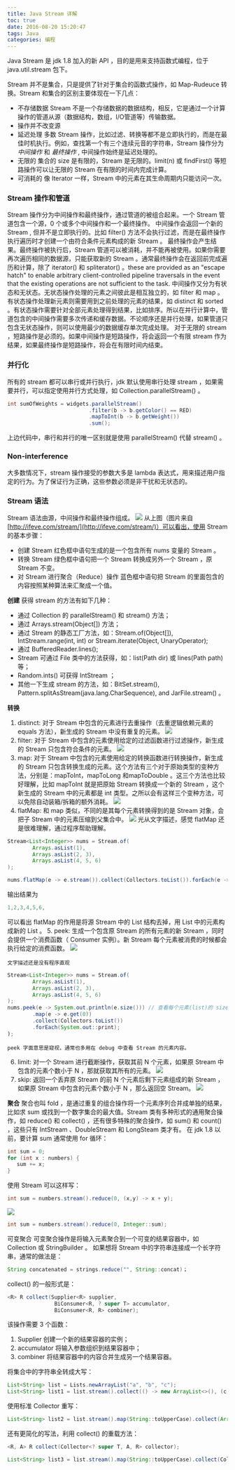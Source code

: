 ```yaml
---
title: Java Stream 详解
toc: true
date: 2016-08-20 15:20:47
tags: Java
categories: 编程
---
```


Java Stream 是 jdk 1.8 加入的新 API ，目的是用来支持函数式编程，位于 java.util.stream 包下。

Stream 并不是集合，只是提供了针对于集合的函数式操作，如 Map-Rudeuce 转换。Stream 和集合的区别主要体现在一下几点：
* 不存储数据
  Stream 不是一个存储数据的数据结构，相反，它是通过一个计算操作的管道从源（数据结构，数组，I/O管道等）传输数据。
* 操作并不改变源
* 延迟处理
  多数 Stream 操作，比如过滤、转换等都不是立即执行的，而是在最佳时机执行。例如，查找第一个有三个连续元音的字符串，Stream 操作分为 *中间操作* 和 *最终操作* , 中间操作始终是延迟处理的。
* 无限的
  集合的 size 是有限的，Stream 是无限的。limit(n) 或 findFirst() 等短路操作可以让无限的 Stream 在有限的时间内完成计算。
* 可消耗的
  像 Iterator 一样，Stream 中的元素在其生命周期内只能访问一次。




### Stream 操作和管道
Stream 操作分为中间操作和最终操作，通过管道的被组合起来。一个 Stream 管道包含一个源，0 个或多个中间操作和一个最终操作。
中间操作会返回一个新的 Stream , 但并不是立即执行的。比如 filter() 方法不会执行过滤，而是在最终操作执行遍历时才创建一个由符合条件元素构成的新 Stream 。
最终操作会产生结果。最终操作被执行后，Stream 管道可以被消耗，并不能再被使用。如果你需要再次遍历相同的数据源，只能获取新的 Stream 。通常最终操作会在返回前完成遍历和计算，除了 iterator() 和 spliterator() 。these are provided as an "escape hatch" to enable arbitrary client-controlled pipeline traversals in the event that the existing operations are not sufficient to the task.
中间操作又分为有状态和无状态。无状态操作处理的元素之间彼此是相互独立的，如 filter 和 map 。有状态操作处理新元素则需要用到之前处理的元素的结果，如 distinct 和 sorted 。有状态操作需要针对全部元素处理得到结果，比如排序。所以在并行计算中，管道包含的中间操作需要多次传递和缓存数据。不论顺序还是并行处理，如果管道只包含无状态操作，则可以使用最少的数据缓存单次完成处理。
对于无限的 stream ，短路操作是必须的。如果中间操作是短路操作，将会返回一个有限 stream 作为结果，如果最终操作是短路操作，将会在有限时间内结束。

### 并行化
所有的 stream 都可以串行或并行执行，jdk 默认使用串行处理 stream ，如果需要并行，可以指定使用并行方式处理，如 Collection.parallelStream() 。
```java
int sumOfWeights = widgets.parallelStream()
                          .filter(b -> b.getColor() == RED)
                          .mapToInt(b -> b.getWeight())
                          .sum();
```
上边代码中，串行和并行的唯一区别就是使用 parallelStream() 代替 stream() 。


### Non-interference
大多数情况下，stream 操作接受的参数大多是 lambda 表达式，用来描述用户指定的行为。为了保证行为正确，这些参数必须是非干扰和无状态的。

### Stream 语法
Stream 语法由源，中间操作和最终操作组成。
![](http://7xqgix.com1.z0.glb.clouddn.com/stream.jpg)
从上图（图片来自[http://ifeve.com/stream/](http://ifeve.com/stream/)）可以看出，使用 Stream 的基本步骤：
* 创建 Stream
  红色框中语句生成的是一个包含所有 nums 变量的 Stream 。
* 转换 Stream
  绿色框中语句把一个 Stream 转换成另外一个 Stream ，原 Stream 不变。
* 对 Stream 进行聚合（Reduce）操作
  蓝色框中语句把 Stream 的里面包含的内容按照某种算法来汇聚成一个值。

**创建**
获得 stream 的方法有如下几种：
* 通过 Collection 的 parallelStream() 和 stream() 方法；
* 通过 Arrays.stream(Object[]) 方法；
* 通过 Stream 的静态工厂方法，如：Stream.of(Object[]), IntStream.range(int, int) or Stream.iterate(Object, UnaryOperator);
* 通过 BufferedReader.lines();
* Stream<Path> 可通过 File 类中的方法获得，如：list(Path dir) 或 lines(Path path) 等；
* Random.ints() 可获得 IntStream ；
* 其他一下生成 stream 的方法，如：BitSet.stream(), Pattern.splitAsStream(java.lang.CharSequence), and JarFile.stream() 。

**转换**
1. distinct:
对于 Stream 中包含的元素进行去重操作（去重逻辑依赖元素的 equals 方法），新生成的 Stream 中没有重复的元素。
![](http://7xqgix.com1.z0.glb.clouddn.com/distinct.jpg)
2. filter:
对于 Stream 中包含的元素使用给定的过滤函数进行过滤操作，新生成的 Stream 只包含符合条件的元素。
![](http://7xqgix.com1.z0.glb.clouddn.com/filter.jpg)
3. map:
对于 Stream 中包含的元素使用给定的转换函数进行转换操作，新生成的 Stream 只包含转换生成的元素。这个方法有三个对于原始类型的变种方法，分别是：mapToInt，mapToLong 和mapToDouble 。这三个方法也比较好理解，比如 mapToInt 就是把原始 Stream 转换成一个新的 Stream ，这个新生成的 Stream 中的元素都是 int 类型。之所以会有这样三个变种方法，可以免除自动装箱/拆箱的额外消耗。
![](http://7xqgix.com1.z0.glb.clouddn.com/map.jpg)
4. flatMap:
和 map 类似，不同的是其每个元素转换得到的是 Stream 对象，会把子 Stream 中的元素压缩到父集合中。
![](http://7xqgix.com1.z0.glb.clouddn.com/flatMap.jpg)
光从文字描述，感觉 flatMap 还是很难理解，通过程序帮助理解。
```java
Stream<List<Integer>> nums = Stream.of(
        Arrays.asList(1),
        Arrays.asList(2, 3),
        Arrays.asList(4, 5, 6)
);

nums.flatMap(e -> e.stream()).collect(Collectors.toList()).forEach(e -> System.out.print(e + ","));
```
  输出结果为
```java
1,2,3,4,5,6,
```
  可以看出 flatMap 的作用是将源 Stream 中的 List 结构去掉，用 List 中的元素构成新的 List 。
5. peek:
生成一个包含原 Stream 的所有元素的新 Stream ，同时会提供一个消费函数（ Consumer 实例）。新 Stream 每个元素被消费的时候都会执行给定的消费函数。
![](http://7xqgix.com1.z0.glb.clouddn.com/peek.jpg)

    文字描述还是没有程序直观
```java
Stream<List<Integer>> nums = Stream.of(
        Arrays.asList(1),
        Arrays.asList(2, 3),
        Arrays.asList(4, 5, 6)
);
nums.peek(e -> System.out.println(e.size())) // 查看每个元素(list)的 size
        .map(e -> e.get(0))
        .collect(Collectors.toList())
        .forEach(System.out::print);
);
```
    peek 字面意思是窥视，通常也多用在 debug 中查看 Stream 的元素内容。
6. limit:
对一个 Stream 进行截断操作，获取其前 N 个元素，如果原 Stream 中包含的元素个数小于 N ，那就获取其所有的元素。
![](http://7xqgix.com1.z0.glb.clouddn.com/limit.jpg)
7. skip:
返回一个丢弃原 Stream 的前 N 个元素后剩下元素组成的新 Stream ，如果原 Stream 中包含的元素个数小于 N ，那么返回空 Stream。
![](http://7xqgix.com1.z0.glb.clouddn.com/skip.jpg)

**聚合**
聚合也叫 fold ，是通过重复的组合操作将一个元素序列合并成单独的结果，比如求 sum 或找到一个数字集合的最大值。Stream 类有多种形式的通用聚合操作，如 reduce() 和 collect() ，还有很多特殊的聚合操作，如 sum() 和 count() ，这些只有 IntStream 、DoubleStream 和 LongSteam 类才有。
在 jdk 1.8 以前，要计算 sum 通常使用 for 循环：
```java
int sum = 0;
for (int x : numbers) {
   sum += x;
}
```
使用 Stream 可以这样写：
```java
int sum = numbers.stream().reduce(0, (x,y) -> x + y);
```
![](http://7xqgix.com1.z0.glb.clouddn.com/reduce.png)
```java
int sum = numbers.stream().reduce(0, Integer::sum);
```
可变聚合
可变聚合操作是将输入元素聚合到一个可变的结果容器中，如 Collection 或 StringBuilder 。
如果想将 Stream 中的字符串连接成一个长字符串，通常的做法是：
```java
String concatenated = strings.reduce("", String::concat)；
```
collect() 的一般形式是：
```java
<R> R collect(Supplier<R> supplier,
               BiConsumer<R, ? super T> accumulator,
               BiConsumer<R, R> combiner);
```
该操作需要 3 个函数：
1. Supplier 创建一个新的结果容器的实例；
2. accumulator 将输入参数组织到结果容器中；
3. combiner 将结果容器中的内容合并生成另一个结果容器。

将集合中的字符串全转成大写：
```java
List<String> list = Lists.newArrayList("a", "b", "c");
List<String> list1 = list.stream().collect(() -> new ArrayList<>(), (c, e) -> c.add(e.toUpperCase()), (c1, c2) -> c1.addAll(c2));
```
使用标准 Collector 重写：
```java
List<String> list2 = list.stream().map(String::toUpperCase).collect(ArrayList::new, ArrayList::add, ArrayList::addAll);
```
还有更简化的写法，利用 collect() 的重载方法：
```java
<R, A> R collect(Collector<? super T, A, R> collector);
```

```java
List<String> list3 = list.stream().map(String::toUpperCase).collect(Collectors.toList());
```
